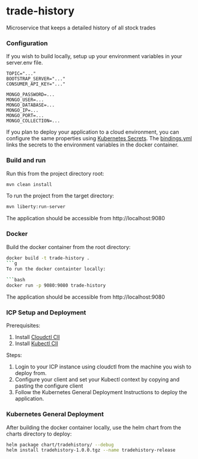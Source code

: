# trade-history
Microservice that keeps a detailed history of all stock trades

### Configuration
If you wish to build locally,  setup up your environment variables in your server.env file. 
```
TOPIC="..."
BOOTSTRAP_SERVER="..."
CONSUMER_API_KEY="..."

MONGO_PASSWORD=...
MONGO_USER=...
MONGO_DATABASE=...
MONGO_IP=...
MONGO_PORT=...
MONGO_COLLECTION=...
```

If you plan to deploy your application to a cloud environment, you can configure the same properties using [Kubernetes Secrets](https://kubernetes.io/docs/concepts/configuration/secret/). 
The [bindings.yml](chart/tradehistory/bindings.yaml) links the secrets to the environment variables in the docker container. 

### Build and run

Run this from the project directory root: 

```bash
mvn clean install
```

To run the project from the target directory:

```bash
mvn liberty:run-server
```

The application should be accessible from http://localhost:9080

### Docker

Build the docker container from the root directory: 

```bash
docker build -t trade-history .
```g
To run the docker containter locally:

```bash
docker run -p 9080:9080 trade-history
```

The application should be accessible from http://localhost:9080


### ICP Setup and Deployment

Prerequisites:

1. Install [Cloudctl ClI](https://www.ibm.com/support/knowledgecenter/en/SSBS6K_3.1.0/manage_cluster/install_cli.html)
2. Install [Kubectl ClI](https://www.ibm.com/support/knowledgecenter/SSBS6K_3.1.1/manage_cluster/cfc_cli.html)

Steps:

1. Login to your ICP instance using cloudctl from the machine you wish to deploy from.  
2. Configure your client and set your Kubectl context by copying and pasting the configure client 
3. Follow the Kubernetes General Deployment Instructions to deploy the application. 

### Kubernetes General Deployment

After building the docker container locally, use the helm chart from the charts directory to deploy:
```bash
helm package chart/tradehistory/ --debug
helm install tradehistory-1.0.0.tgz --name tradehistory-release
```